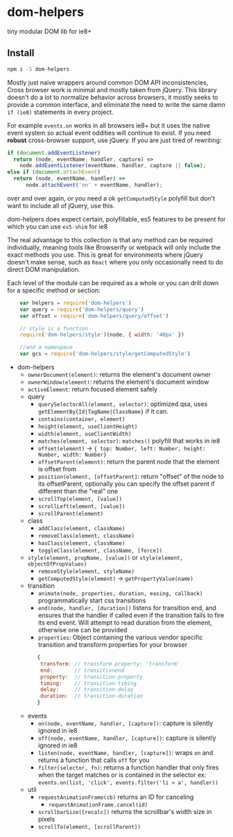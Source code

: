 # dom-helpers

tiny modular DOM lib for ie8+

## Install

```sh
npm i -S dom-helpers
```


Mostly just naive wrappers around common DOM API inconsistencies, Cross browser work is minimal and mostly taken from jQuery. This library doesn't do a lot to normalize behavior across browsers, it mostly seeks to provide a common interface, and eliminate the need to write the same damn `if (ie8)` statements in every project.

For example `events.on` works in all browsers ie8+ but it uses the native event system so actual event oddities will continue to exist. If you need __robust__ cross-browser support, use jQuery. If you are just tired of rewriting:

```js
if (document.addEventListener)
  return (node, eventName, handler, capture) =>
    node.addEventListener(eventName, handler, capture || false);
else if (document.attachEvent)
  return (node, eventName, handler) =>
      node.attachEvent('on' + eventName, handler);
```

over and over again, or you need a ok `getComputedStyle` polyfill but don't want to include all of jQuery, use this.

dom-helpers does expect certain, polyfillable, es5 features to be present for which you can use `es5-shim` for ie8

The real advantage to this collection is that any method can be required individually, meaning tools like Browserify or webpack will only include the exact methods you use. This is great for environments where jQuery doesn't make sense, such as `React` where you only occasionally need to do direct DOM manipulation.

Each level of the module can be required as a whole or you can drill down for a specific method or section:

```js
    var helpers = require('dom-helpers')
    var query = require('dom-helpers/query')
    var offset = require('dom-helpers/query/offset')

    // style is a function
    require('dom-helpers/style')(node, { width: '40px' })

    //and a namespace
    var gcs = require('dom-helpers/style/getComputedStyle')
```

- dom-helpers
    - `ownerDocument(element)`: returns the element's document owner
    - `ownerWindow(element)`: returns the element's document window
    - `activeElement`: return focused element safely
    - query
        + `querySelectorAll(element, selector)`: optimized qsa, uses `getElementBy{Id|TagName|ClassName}` if it can.
        + `contains(container, element)`
        + `height(element, useClientHeight)`
        + `width(element, useClientWidth)`
        + `matches(element, selector)`: `matches()` polyfill that works in ie8
        + `offset(element)` -> `{ top: Number, left: Number, height: Number, width: Number}`
        + `offsetParent(element)`: return the parent node that the element is offset from
        + `position(element, [offsetParent]`: return "offset" of the node to its offsetParent, optionally you can specify the offset parent if different than the "real" one
        + `scrollTop(element, [value])`
        + `scrollLeft(element, [value])`
        + `scrollParent(element)`
    - class
        - `addClass(element, className)`
        - `removeClass(element, className)`
        - `hasClass(element, className)`
        - `toggleClass(element, className, [force])`
    - `style(element, propName, [value])` or `style(element, objectOfPropValues)`
        + `removeStyle(element, styleName)`
        + `getComputedStyle(element)` -> `getPropertyValue(name)`
    - transition
        + `animate(node, properties, duration, easing, callback)` programmatically start css transitions    
        + `end(node, handler, [duration])` listens for transition end, and ensures that the handler if called even if the transition fails to fire its end event. Will attempt to read duration from the element, otherwise one can be provided
        + `properties`: Object containing the various vendor specific transition and transform properties for your browser
        ```js
           {
            transform: // transform property: 'transform'
            end:       // transitionend
            property:  // transition-property
            timing:    // transition-timing
            delay:     // transition-delay  
            duration:  // transition-duration
           }
        ```
    - events
        + `on(node, eventName, handler, [capture])`:  capture is silently ignored in ie8
        + `off(node, eventName, handler, [capture])`: capture is silently ignored in ie8
        + `listen(node, eventName, handler, [capture])`: wraps `on` and returns a function that calls `off` for you
        + `filter(selector, fn)`: returns a function handler that only fires when the target matches or is contained in the selector ex: `events.on(list, 'click', events.filter('li > a', handler))`
    - util
        + `requestAnimationFrame(cb)` returns an ID for canceling
            * `requestAnimationFrame.cancel(id)`
        + `scrollbarSize([recalc])` returns the scrollbar's width size in pixels
        + `scrollTo(element, [scrollParent])`
